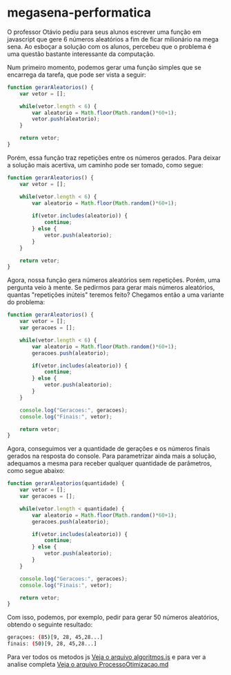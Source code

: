 # megasena-performatica
O professor Otávio pediu para seus alunos escrever uma função em javascript que gere 6 números aleatórios a fim de ficar milionário na mega sena. Ao esboçar a solução com os alunos, percebeu que o problema é uma questão bastante interessante da computação. 

Num primeiro momento, podemos gerar uma função simples que se encarrega da tarefa, que pode ser vista a seguir:

```javascript
function gerarAleatorios() {
    var vetor = [];

    while(vetor.length < 6) {
        var aleatorio = Math.floor(Math.random()*60+1);
        vetor.push(aleatorio);
    }

    return vetor;
}
```

Porém, essa função traz repetições entre os números gerados. Para deixar a solução mais acertiva, um caminho pode ser tomado, como segue:

```javascript
function gerarAleatorios() {
    var vetor = [];

    while(vetor.length < 6) {
        var aleatorio = Math.floor(Math.random()*60+1);
        
        if(vetor.includes(aleatorio)) {
            continue;
        } else {
            vetor.push(aleatorio);
        }
    }

    return vetor;
}
```

Agora, nossa função gera números aleatórios sem repetições. Porém, uma pergunta veio à mente. Se pedirmos para gerar mais números aleatórios, quantas "repetições inúteis" teremos feito? Chegamos então a uma variante do problema:

```javascript
function gerarAleatorios() {
    var vetor = [];
    var geracoes = [];

    while(vetor.length < 6) {
        var aleatorio = Math.floor(Math.random()*60+1);
        geracoes.push(aleatorio);

        if(vetor.includes(aleatorio)) {
            continue;
        } else {
            vetor.push(aleatorio);
        }
    }

    console.log("Geracoes:", geracoes);
    console.log("Finais:", vetor);

    return vetor;
}
```

Agora, conseguimos ver a quantidade de gerações e os números finais gerados na resposta do console. Para parametrizar ainda mais a solução, adequamos a mesma para receber qualquer quantidade de parâmetros, como segue abaixo:

```javascript
function gerarAleatorios(quantidade) {
    var vetor = [];
    var geracoes = [];

    while(vetor.length < quantidade) {
        var aleatorio = Math.floor(Math.random()*60+1);
        geracoes.push(aleatorio);

        if(vetor.includes(aleatorio)) {
            continue;
        } else {
            vetor.push(aleatorio);
        }
    }

    console.log("Geracoes:", geracoes);
    console.log("Finais:", vetor);

    return vetor;
}
```

Com isso, podemos, por exemplo, pedir para gerar 50 números aleatórios, obtendo o seguinte resultado:
```bash
geraçoes: (85)[9, 28, 45,28...]
finais: (50)[9, 28, 45,28...]
```

Para ver todos os metodos js [Veja o arquivo algoritmos.js](./algoritmos.js)
e para ver a analise completa [Veja o arquivo ProcessoOtimizacao.md](./ProcessoOtimizacao.md)
